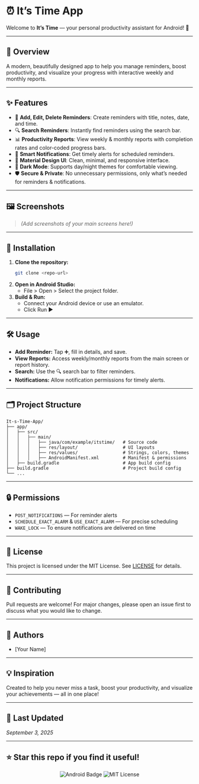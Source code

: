 # ⏰ It’s Time App

Welcome to **It’s Time** — your personal productivity assistant for Android! 🚀

---

## 📱 Overview
A modern, beautifully designed app to help you manage reminders, boost productivity, and visualize your progress with interactive weekly and monthly reports.

---

## ✨ Features
- 📝 **Add, Edit, Delete Reminders**: Create reminders with title, notes, date, and time.
- 🔍 **Search Reminders**: Instantly find reminders using the search bar.
- 📊 **Productivity Reports**: View weekly & monthly reports with completion rates and color-coded progress bars.
- 🔔 **Smart Notifications**: Get timely alerts for scheduled reminders.
- 🎨 **Material Design UI**: Clean, minimal, and responsive interface.
- 🌙 **Dark Mode**: Supports day/night themes for comfortable viewing.
- 🛡️ **Secure & Private**: No unnecessary permissions, only what’s needed for reminders & notifications.

---

## 🖼️ Screenshots
> *(Add screenshots of your main screens here!)*

---

## 🚀 Installation
1. **Clone the repository:**
   ```bash
   git clone <repo-url>
   ```
2. **Open in Android Studio:**
   - File > Open > Select the project folder.
3. **Build & Run:**
   - Connect your Android device or use an emulator.
   - Click Run ▶️

---

## 🛠️ Usage
- **Add Reminder:** Tap ➕, fill in details, and save.
- **View Reports:** Access weekly/monthly reports from the main screen or report history.
- **Search:** Use the 🔍 search bar to filter reminders.
- **Notifications:** Allow notification permissions for timely alerts.

---

## 🗂️ Project Structure
```
It-s-Time-App/
├── app/
│   ├── src/
│   │   ├── main/
│   │   │   ├── java/com/example/itstime/   # Source code
│   │   │   ├── res/layout/                 # UI layouts
│   │   │   ├── res/values/                 # Strings, colors, themes
│   │   │   ├── AndroidManifest.xml         # Manifest & permissions
│   ├── build.gradle                        # App build config
├── build.gradle                            # Project build config
└── ...
```

---

## 🔒 Permissions
- `POST_NOTIFICATIONS` — For reminder alerts
- `SCHEDULE_EXACT_ALARM` & `USE_EXACT_ALARM` — For precise scheduling
- `WAKE_LOCK` — To ensure notifications are delivered on time

---

## 📄 License
This project is licensed under the MIT License. See [LICENSE](LICENSE) for details.

---

## 🤝 Contributing
Pull requests are welcome! For major changes, please open an issue first to discuss what you would like to change.

---

## 👤 Authors
- [Your Name]  

---

## 💡 Inspiration
Created to help you never miss a task, boost your productivity, and visualize your achievements — all in one place!

---

## 📅 Last Updated
*September 3, 2025*

---

## ⭐️ Star this repo if you find it useful!

<p align="center">
  <img src="https://img.shields.io/badge/Android-It's%20Time-brightgreen" alt="Android Badge" />
  <img src="https://img.shields.io/badge/License-MIT-blue" alt="MIT License" />
</p>
